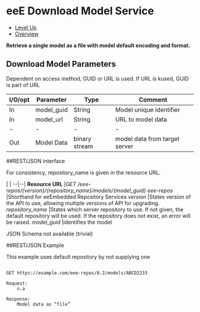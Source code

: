 # eeE Download Model Service #

* [Level Up](../README.md)
* [Overview](./README.md)

**Retrieve a single model as a file with model default encoding and format.**

## Download Model Parameters

Dependent on access method, GUID or URL is used. If URL is kused, GUID is part of URL

I/O/opt	| Parameter | Type | Comment |
--------|-----------|------|---------|
In  	|model_guid	|String	| Model unique identifier 
In  	|model_url	|String	| URL to model data
-|-|-|-|-				
Out 	|Model Data		|binary stream			| model data from target server 


##REST/JSON interface

For consistency, repository_name is given in the resource URL. 

 | |
 --|--|
**Resource URL** 	|*GET /eee-repos/{version}/{repository_name}/models/{model_guid}*
*eee-repos*			|Shorthand for eeEmbedded Repository Services
*version*			|States version of the API to use, allowing multiple versions of API for upgrading.
*repository_name*	|States which server repository to use. If not given, the default repository will be used. If the repository does not exist, an error will be raised.
*model_guid*		|identifies the model


JSON Schema not available (trivial)

##REST/JSON Example

This example uses default repository by not supplying one
```

GET https://example.com/eee-repos/0.2/models/ABCD2233

Request:
	n.a

Response:
	Model data as “file”


```
